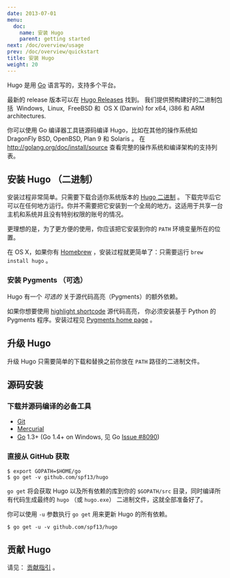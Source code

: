 ```yaml
---
date: 2013-07-01
menu:
  doc:
    name: 安装 Hugo
    parent: getting started
next: /doc/overview/usage
prev: /doc/overview/quickstart
title: 安装 Hugo
weight: 20
---
```


Hugo 是用 [Go][] 语言写的，支持多个平台。

最新的 release 版本可以在 [Hugo Releases](https://github.com/spf13/hugo/releases) 找到。 我们提供预构建好的二进制包括
<i class="fa fa-windows"></i>&nbsp;Windows,
<i class="fa fa-linux"></i>&nbsp;Linux,
<i class="fa freebsd-19px"></i>&nbsp;FreeBSD
和 <i class="fa fa-apple"></i>&nbsp;OS&nbsp;X (Darwin)
for x64, i386 和 ARM architectures.

你可以使用 Go 编译器工具链源码编译 Hugo，比如在其他的操作系统如 DragonFly BSD, OpenBSD, Plan&nbsp;9 和 Solaris 。
在 http://golang.org/doc/install/source 查看完整的操作系统和编译架构的支持列表。


## 安装 Hugo （二进制）

安装过程非常简单。只需要下载合适你系统版本的 [Hugo 二进制](https://github.com/spf13/hugo/releases) 。
下载完毕后它可以在任何地方运行。你并不需要把它安装到一个全局的地方。这适用于共享一台主机和系统并且没有特别权限的账号的情况。

更理想的是，为了更方便的使用，你应该把它安装到你的 `PATH` 环境变量所在的位置。

在 OS&nbsp;X，如果你有 [Homebrew](http://brew.sh/) ，安装过程就更简单了：只需要运行 `brew install hugo` 。

### 安装 Pygments （可选）

Hugo 有一个 *可选的* 关于源代码高亮（Pygments）的额外依赖。

如果你想要使用 [highlight shortcode](/doc/extras/highlighting/) 源代码高亮，
你必须安装基于 Python 的 Pygments 程序。安装过程见 [Pygments home page](http://pygments.org/) 。

## 升级 Hugo

升级 Hugo 只需要简单的下载和替换之前你放在 `PATH` 路径的二进制文件。

## 源码安装

### 下载并源码编译的必备工具

* [Git](http://git-scm.com/)
* [Mercurial](http://mercurial.selenic.com/)
* [Go][] 1.3+ (Go 1.4+ on Windows, 见 Go [Issue #8090](https://code.google.com/p/go/issues/detail?id=8090))

### 直接从 GitHub 获取

    $ export GOPATH=$HOME/go
    $ go get -v github.com/spf13/hugo

`go get` 将会获取 Hugo 以及所有依赖的库到你的 `$GOPATH/src` 目录，同时编译所有代码生成最终的 `hugo` （或 `hugo.exe`） 二进制文件，这就全部准备好了。

你可以使用 `-u` 参数执行 `go get` 用来更新 Hugo 的所有依赖。

    $ go get -u -v github.com/spf13/hugo

## 贡献 Hugo

请见： [贡献指引](/doc/community/contributing/) 。

[Go]: http://golang.org/
